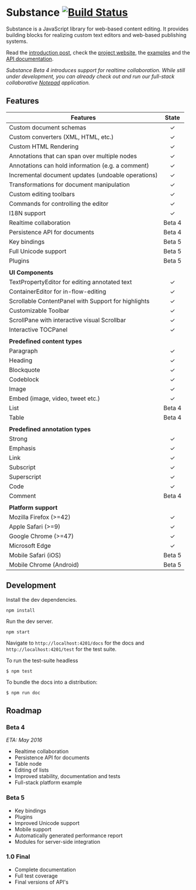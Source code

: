 # Substance [![Build Status](https://travis-ci.org/substance/substance.svg?branch=master)](https://travis-ci.org/substance/substance)

Substance is a JavaScript library for web-based content editing. It provides building blocks for realizing custom text editors and web-based publishing systems.

Read the [introduction post](https://medium.com/@_mql/build-your-own-editor-with-substance-7790eb600109), check the [project website](http://substance.io), the [examples](https://github.com/substance/examples) and the [API documentation](http://substance.io/docs).

*Substance Beta 4 introduces support for realtime collaboration. While still under development, you can already check out and run our full-stack collaborative [Notepad](https://github.com/substance/notepad) application.*

## Features

Features                                                                    | State
--------------------------------------------------------------------------- | :------------:
Custom document schemas                                                     | ✓
Custom converters (XML, HTML, etc.)                                         | ✓
Custom HTML Rendering                                                       | ✓
Annotations that can span over multiple nodes                               | ✓
Annotations can hold information (e.g. a comment)                           | ✓
Incremental document updates (undoable operations)                          | ✓
Transformations for document manipulation                                   | ✓
Custom editing toolbars                                                     | ✓
Commands for controlling the editor                                         | ✓
I18N support                                                                | ✓
Realtime collaboration                                                      | Beta 4
Persistence API for documents                                               | Beta 4
Key bindings                                                                | Beta 5
Full Unicode support                                                        | Beta 5
Plugins                                                                     | Beta 5
                                                                            |
**UI Components**                                                           |
TextPropertyEditor for editing annotated text                               | ✓
ContainerEditor for in-flow-editing                                         | ✓
Scrollable ContentPanel with Support for highlights                         | ✓
Customizable Toolbar                                                        | ✓
ScrollPane with interactive visual Scrollbar                                | ✓
Interactive TOCPanel                                                        | ✓
                                                                            |
**Predefined content types**                                                |
Paragraph                                                                   | ✓
Heading                                                                     | ✓
Blockquote                                                                  | ✓
Codeblock                                                                   | ✓
Image                                                                       | ✓
Embed (image, video, tweet etc.)                                            | ✓
List                                                                        | Beta 4
Table                                                                       | Beta 4
                                                                            |
**Predefined annotation types**                                             |
Strong                                                                      | ✓
Emphasis                                                                    | ✓
Link                                                                        | ✓
Subscript                                                                   | ✓
Superscript                                                                 | ✓
Code                                                                        | ✓
Comment                                                                     | Beta 4
                                                                            |
**Platform support**                                                        |
Mozilla Firefox (>=42)                                                      | ✓
Apple Safari (>=9)                                                          | ✓
Google Chrome (>=47)                                                        | ✓
Microsoft Edge                                                              | ✓
Mobile Safari (iOS)                                                         | Beta 5
Mobile Chrome (Android)                                                     | Beta 5

## Development

Install the dev dependencies.

```
npm install
```

Run the dev server.

```
npm start
```

Navigate to `http://localhost:4201/docs` for the docs and `http://localhost:4201/test` for the test suite.

To run the test-suite headless

```
$ npm test
```

To bundle the docs into a distribution:

```
$ npm run doc
```

## Roadmap

### Beta 4

*ETA: May 2016*

- Realtime collaboration
- Persistence API for documents
- Table node
- Editing of lists
- Improved stability, documentation and tests
- Full-stack platform example

### Beta 5

- Key bindings
- Plugins
- Improved Unicode support
- Mobile support
- Automatically generated performance report
- Modules for server-side integration

### 1.0 Final

- Complete documentation
- Full test coverage
- Final versions of API's
